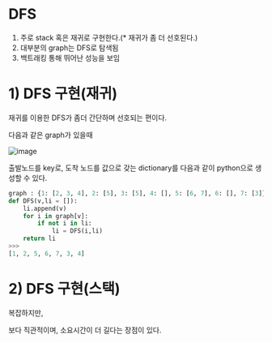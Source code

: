 # DFS

1) 주로 stack 혹은 재귀로 구현한다.(* 재귀가 좀 더 선호된다.)
2) 대부분의 graph는 DFS로 탐색됨
3) 백트래킹 통해 뛰어난 성능을 보임

# 1) DFS 구현(재귀)

재귀를 이용한 DFS가 좀더 간단하며 선호되는 편이다.

다음과 같은 graph가 있을때

![image](https://user-images.githubusercontent.com/73323188/122566376-75772300-d082-11eb-87b2-7ebd35a559ac.png)

출발노드를 key로, 도착 노드를 값으로 갖는 dictionary를 다음과 같이 python으로 생성할 수 있다.


```python
graph : {1: [2, 3, 4], 2: [5], 3: [5], 4: [], 5: [6, 7], 6: [], 7: [3]}
def DFS(v,li = []):
    li.append(v)
    for i in graph[v]:
        if not i in li:
            li = DFS(i,li)
    return li    
>>>
[1, 2, 5, 6, 7, 3, 4]
```

# 2) DFS 구현(스택)



복잡하지만,

보다 직관적이며, 소요시간이 더 길다는 장점이 있다.
